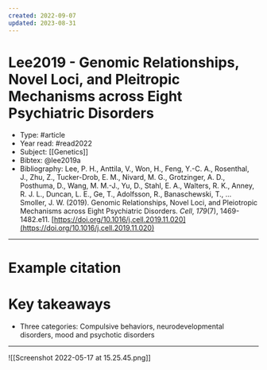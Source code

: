 ```yaml
---
created: 2022-09-07
updated: 2023-08-31
---
```

# Lee2019 - Genomic Relationships, Novel Loci, and Pleitropic Mechanisms across Eight Psychiatric Disorders

* Type: #article
* Year read: #read2022
* Subject: [[Genetics]]
* Bibtex: @lee2019a
* Bibliography: Lee, P. H., Anttila, V., Won, H., Feng, Y.-C. A., Rosenthal, J., Zhu, Z., Tucker-Drob, E. M., Nivard, M. G., Grotzinger, A. D., Posthuma, D., Wang, M. M.-J., Yu, D., Stahl, E. A., Walters, R. K., Anney, R. J. L., Duncan, L. E., Ge, T., Adolfsson, R., Banaschewski, T., … Smoller, J. W. (2019). Genomic Relationships, Novel Loci, and Pleiotropic Mechanisms across Eight Psychiatric Disorders. _Cell_, _179_(7), 1469-1482.e11. [https://doi.org/10.1016/j.cell.2019.11.020](https://doi.org/10.1016/j.cell.2019.11.020)
---
# Example citation


# Key takeaways
* Three categories: Compulsive behaviors, neurodevelopmental disorders, mood and psychotic disorders

---

![[Screenshot 2022-05-17 at 15.25.45.png]]
